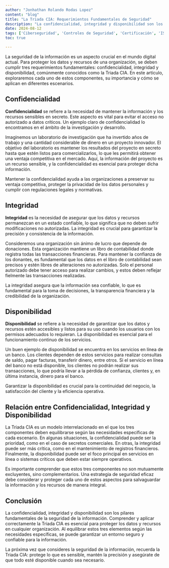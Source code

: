 ```yaml
---
author: "Jonhathan Rolando Rodas Lopez"
content: "blog"
title: "La Triada CIA: Requerimientos Fundamentales de Seguridad"
description: "La confidencialidad, integridad y disponibilidad son los pilares fundamentales de la seguridad de la información. En este artículo, exploraremos cada uno de estos componentes, su importancia y cómo se aplican en diferentes escenarios."
date: 2024-08-12
tags: ['Ciberseguridad', 'Controles de Seguridad', 'Certificación', 'ISC2']
toc: true

---
```

La seguridad de la información es un aspecto crucial en el mundo digital actual. Para proteger los datos y recursos de una organización, se deben cumplir tres requerimientos fundamentales: confidencialidad, integridad y disponibilidad, comúnmente conocidos como la Triada CIA. En este artículo, exploraremos cada uno de estos componentes, su importancia y cómo se aplican en diferentes escenarios.

## Confidencialidad

**Confidencialidad** se refiere a la necesidad de mantener la información y los recursos sensibles en secreto. Este aspecto es vital para evitar el acceso no autorizado a datos críticos. Un ejemplo claro de confidencialidad lo encontramos en el ámbito de la investigación y desarrollo.

Imaginemos un laboratorio de investigación que ha invertido años de trabajo y una cantidad considerable de dinero en un proyecto innovador. El objetivo del laboratorio es mantener los resultados del proyecto en secreto hasta que estén listos para comercializarlos, lo que les permitirá obtener una ventaja competitiva en el mercado. Aquí, la información del proyecto es un recurso sensible, y la confidencialidad es esencial para proteger dicha información.

Mantener la confidencialidad ayuda a las organizaciones a preservar su ventaja competitiva, proteger la privacidad de los datos personales y cumplir con regulaciones legales y normativas.

## Integridad

**Integridad** es la necesidad de asegurar que los datos y recursos permanezcan en un estado confiable, lo que significa que no deben sufrir modificaciones no autorizadas. La integridad es crucial para garantizar la precisión y consistencia de la información.

Consideremos una organización sin ánimo de lucro que depende de donaciones. Esta organización mantiene un libro de contabilidad donde registra todas las transacciones financieras. Para mantener la confianza de los donantes, es fundamental que los datos en el libro de contabilidad sean precisos y estén libres de alteraciones no autorizadas. Solo el personal autorizado debe tener acceso para realizar cambios, y estos deben reflejar fielmente las transacciones realizadas.

La integridad asegura que la información sea confiable, lo que es fundamental para la toma de decisiones, la transparencia financiera y la credibilidad de la organización.

## Disponibilidad

**Disponibilidad** se refiere a la necesidad de garantizar que los datos y recursos estén accesibles y listos para su uso cuando los usuarios con los permisos adecuados lo requieran. La disponibilidad es esencial para el funcionamiento continuo de los servicios.

Un buen ejemplo de disponibilidad se encuentra en los servicios en línea de un banco. Los clientes dependen de estos servicios para realizar consultas de saldo, pagar facturas, transferir dinero, entre otros. Si el servicio en línea del banco no está disponible, los clientes no podrán realizar sus transacciones, lo que podría llevar a la pérdida de confianza, clientes y, en última instancia, dinero para el banco.

Garantizar la disponibilidad es crucial para la continuidad del negocio, la satisfacción del cliente y la eficiencia operativa.

## Relación entre Confidencialidad, Integridad y Disponibilidad

La Triada CIA es un modelo interrelacionado en el que los tres componentes deben equilibrarse según las necesidades específicas de cada escenario. En algunas situaciones, la confidencialidad puede ser la prioridad, como en el caso de secretos comerciales. En otras, la integridad puede ser más crítica, como en el mantenimiento de registros financieros. Finalmente, la disponibilidad puede ser el foco principal en servicios en línea o sistemas críticos que deben estar siempre operativos.

Es importante comprender que estos tres componentes no son mutuamente excluyentes, sino complementarios. Una estrategia de seguridad eficaz debe considerar y proteger cada uno de estos aspectos para salvaguardar la información y los recursos de manera integral.

## Conclusión

La confidencialidad, integridad y disponibilidad son los pilares fundamentales de la seguridad de la información. Comprender y aplicar correctamente la Triada CIA es esencial para proteger los datos y recursos en cualquier organización. Al equilibrar estos tres elementos según las necesidades específicas, se puede garantizar un entorno seguro y confiable para la información.

La próxima vez que consideres la seguridad de la información, recuerda la Triada CIA: protege lo que es sensible, mantén la precisión y asegúrate de que todo esté disponible cuando sea necesario.
